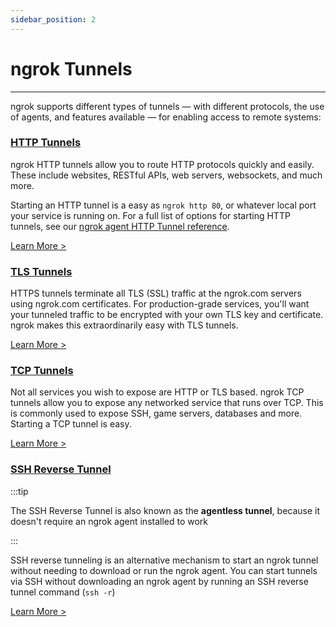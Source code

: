 ```yaml
---
sidebar_position: 2
---
```


# ngrok Tunnels
--------------------

ngrok supports different types of tunnels — with different protocols, the use of agents, and features available — for enabling access to remote systems:

### [HTTP Tunnels](http-tunnels)

ngrok HTTP tunnels allow you to route HTTP protocols quickly and easily. These include websites, RESTful APIs, web servers, websockets, and much more.

Starting an HTTP tunnel is a easy as `ngrok http 80`, or whatever local port your service is running on. For a full list of options for starting HTTP tunnels, see our [ngrok agent HTTP Tunnel reference](/ngrok-agent/ngrok#command-ngrok-http).

[Learn More >](http-tunnels)

### [TLS Tunnels](tls-tunnels)

HTTPS tunnels terminate all TLS (SSL) traffic at the ngrok.com servers using ngrok.com certificates. For production-grade services, you'll want your tunneled traffic to be encrypted with your own TLS key and certificate. ngrok makes this extraordinarily easy with TLS tunnels.

[Learn More >](tls-tunnels)

### [TCP Tunnels](tcp-tunnels)

Not all services you wish to expose are HTTP or TLS based. ngrok TCP tunnels allow you to expose any networked service that runs over TCP. This is commonly used to expose SSH, game servers, databases and more. Starting a TCP tunnel is easy.

[Learn More >](tcp-tunnels)

### [SSH Reverse Tunnel](ssh-reverse-tunnel-agent)

:::tip

The SSH Reverse Tunnel is also known as the **agentless tunnel**, because it doesn't require an ngrok agent installed to work

:::

SSH reverse tunneling is an alternative mechanism to start an ngrok tunnel without needing to download or run the ngrok agent. You can start tunnels via SSH without downloading an ngrok agent by running an SSH reverse tunnel command (`ssh -r`)

[Learn More >](ssh-reverse-tunnel-agent)


